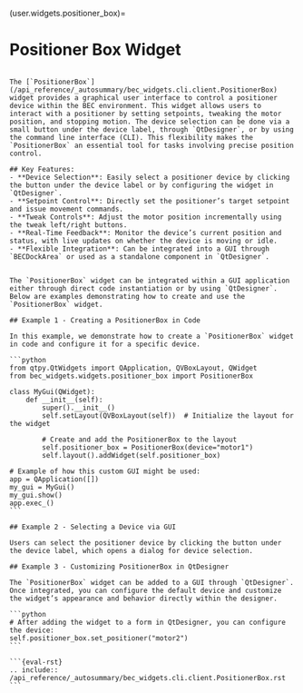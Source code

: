 (user.widgets.positioner_box)=

# Positioner Box Widget

````{tab} Overview

The [`PositionerBox`](/api_reference/_autosummary/bec_widgets.cli.client.PositionerBox) widget provides a graphical user interface to control a positioner device within the BEC environment. This widget allows users to interact with a positioner by setting setpoints, tweaking the motor position, and stopping motion. The device selection can be done via a small button under the device label, through `QtDesigner`, or by using the command line interface (CLI). This flexibility makes the `PositionerBox` an essential tool for tasks involving precise position control.

## Key Features:
- **Device Selection**: Easily select a positioner device by clicking the button under the device label or by configuring the widget in `QtDesigner`.
- **Setpoint Control**: Directly set the positioner’s target setpoint and issue movement commands.
- **Tweak Controls**: Adjust the motor position incrementally using the tweak left/right buttons.
- **Real-Time Feedback**: Monitor the device’s current position and status, with live updates on whether the device is moving or idle.
- **Flexible Integration**: Can be integrated into a GUI through `BECDockArea` or used as a standalone component in `QtDesigner`.
````

````{tab} Examples

The `PositionerBox` widget can be integrated within a GUI application either through direct code instantiation or by using `QtDesigner`. Below are examples demonstrating how to create and use the `PositionerBox` widget.

## Example 1 - Creating a PositionerBox in Code

In this example, we demonstrate how to create a `PositionerBox` widget in code and configure it for a specific device.

```python
from qtpy.QtWidgets import QApplication, QVBoxLayout, QWidget
from bec_widgets.widgets.positioner_box import PositionerBox

class MyGui(QWidget):
    def __init__(self):
        super().__init__()
        self.setLayout(QVBoxLayout(self))  # Initialize the layout for the widget

        # Create and add the PositionerBox to the layout
        self.positioner_box = PositionerBox(device="motor1")
        self.layout().addWidget(self.positioner_box)

# Example of how this custom GUI might be used:
app = QApplication([])
my_gui = MyGui()
my_gui.show()
app.exec_()
```

## Example 2 - Selecting a Device via GUI

Users can select the positioner device by clicking the button under the device label, which opens a dialog for device selection.

## Example 3 - Customizing PositionerBox in QtDesigner

The `PositionerBox` widget can be added to a GUI through `QtDesigner`. Once integrated, you can configure the default device and customize the widget’s appearance and behavior directly within the designer.

```python
# After adding the widget to a form in QtDesigner, you can configure the device:
self.positioner_box.set_positioner("motor2")
```
````

````{tab} API
```{eval-rst} 
.. include:: /api_reference/_autosummary/bec_widgets.cli.client.PositionerBox.rst
```
````